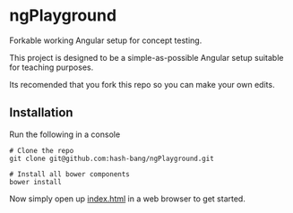 ngPlayground
============
Forkable working Angular setup for concept testing.

This project is designed to be a simple-as-possible Angular setup suitable for teaching purposes.

Its recomended that you fork this repo so you can make your own edits.


Installation
------------
Run the following in a console

	# Clone the repo
	git clone git@github.com:hash-bang/ngPlayground.git

	# Install all bower components
	bower install

Now simply open up [index.html](index.html) in a web browser to get started.
